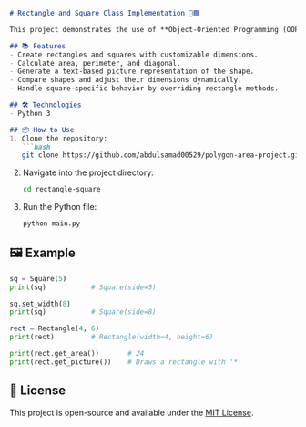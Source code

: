 ```markdown
# Rectangle and Square Class Implementation 🧱🟦

This project demonstrates the use of **Object-Oriented Programming (OOP)** concepts in Python by implementing two classes: `Rectangle` and `Square`.

## 📚 Features
- Create rectangles and squares with customizable dimensions.
- Calculate area, perimeter, and diagonal.
- Generate a text-based picture representation of the shape.
- Compare shapes and adjust their dimensions dynamically.
- Handle square-specific behavior by overriding rectangle methods.

## 🛠️ Technologies
- Python 3

## 📦 How to Use
1. Clone the repository:
   ```bash
   git clone https://github.com/abdulsamad00529/polygon-area-project.git
   ```
2. Navigate into the project directory:
   ```bash
   cd rectangle-square
   ```
3. Run the Python file:
   ```bash
   python main.py
   ```

## 🖼️ Example
```python
sq = Square(5)
print(sq)           # Square(side=5)

sq.set_width(8)
print(sq)           # Square(side=8)

rect = Rectangle(4, 6)
print(rect)         # Rectangle(width=4, height=6)

print(rect.get_area())       # 24
print(rect.get_picture())    # Draws a rectangle with '*'
```

## 📜 License
This project is open-source and available under the [MIT License](LICENSE).
```


